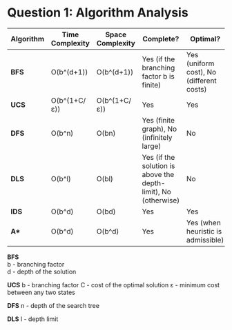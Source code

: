 # Question 1: Algorithm Analysis

| Algorithm | Time Complexity       | Space Complexity    | Complete?                                           | Optimal?                                      |
|-----------|-----------------------|---------------------|-----------------------------------------------------|-----------------------------------------------|
| **BFS**   | O(b^(d+1))            | O(b^(d+1))          | Yes (if the branching factor b is finite)            | Yes (uniform cost), No (different costs)      |
| **UCS**   | O(b^(1+C/ε))          | O(b^(1+C/ε))        | Yes                                                 | Yes                                           |
| **DFS**   | O(b^n)                | O(bn)              | Yes (finite graph), No (infinitely large)            | No                                            |
| **DLS**   | O(b^l)                | O(bl)              | Yes (if the solution is above the depth-limit), No (otherwise) | No                                            |
| **IDS**   | O(b^d)                | O(bd)              | Yes                                                 | Yes                                           |
| **A\***   | O(b^d)                | O(b^d)              | Yes                                                 | Yes (when heuristic is admissible)            |


**BFS**  
b - branching factor  
d - depth of the solution  

**UCS**
b - branching factor
C - cost of the optimal solution 
ε - minimum cost between any two states

**DFS** 
n - depth of the search tree

**DLS** 
l - depth limit